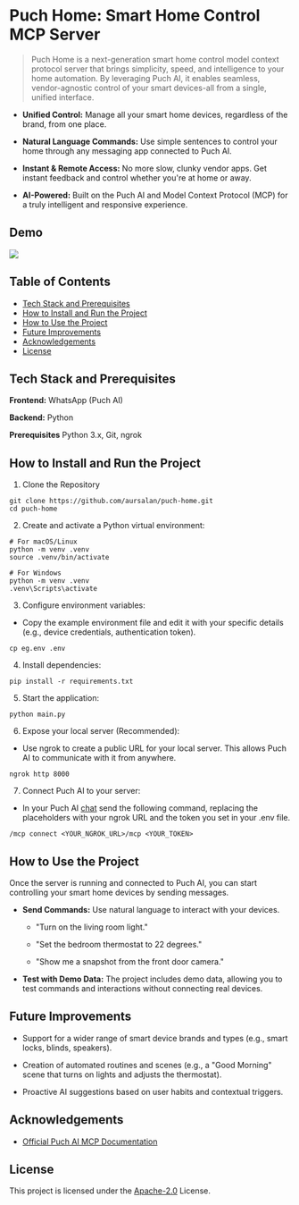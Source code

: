
# Puch Home: Smart Home Control MCP Server

> Puch Home is a next-generation smart home control model context protocol server that brings simplicity, speed, and intelligence to your home automation. By leveraging Puch AI, it enables seamless, vendor-agnostic control of your smart devices-all from a single, unified interface.

- **Unified Control:** Manage all your smart home devices, regardless of the brand, from one place.

- **Natural Language Commands:** Use simple sentences to control your home through any messaging app connected to Puch AI.

- **Instant & Remote Access:** No more slow, clunky vendor apps. Get instant feedback and control whether you're at home or away.

- **AI-Powered:** Built on the Puch AI and Model Context Protocol (MCP) for a truly intelligent and responsive experience.
## Demo

![](/assets/demo.gif)


## Table of Contents

* [Tech Stack and Prerequisites](#tech-stack-and-prerequisites)
* [How to Install and Run the Project](#how-to-install-and-run-the-project)
* [How to Use the Project](#how-to-use-the-project)
* [Future Improvements](#future-improvements)
* [Acknowledgements](#acknowledgements)
* [License](#license)
## Tech Stack and Prerequisites

**Frontend:** WhatsApp (Puch AI)

**Backend:** Python

**Prerequisites** Python 3.x, Git, ngrok


## How to Install and Run the Project

1. Clone the Repository
```
git clone https://github.com/aursalan/puch-home.git
cd puch-home
```

2. Create and activate a Python virtual environment:
```
# For macOS/Linux
python -m venv .venv
source .venv/bin/activate

# For Windows
python -m venv .venv
.venv\Scripts\activate
```

3. Configure environment variables:
- Copy the example environment file and edit it with your specific details (e.g., device credentials, authentication token).
```
cp eg.env .env
```

4. Install dependencies:
```
pip install -r requirements.txt
```

5. Start the application:
```
python main.py
```

6. Expose your local server (Recommended):
- Use ngrok to create a public URL for your local server. This allows Puch AI to communicate with it from anywhere.
```
ngrok http 8000
```

7. Connect Puch AI to your server:
- In your Puch AI [chat](https://puch.ai/hi) send the following command, replacing the placeholders with your ngrok URL and the token you set in your .env file.
```
/mcp connect <YOUR_NGROK_URL>/mcp <YOUR_TOKEN>
```




## How to Use the Project

Once the server is running and connected to Puch AI, you can start controlling your smart home devices by sending messages.

- **Send Commands:** Use natural language to interact with your devices.
    - "Turn on the living room light."

    - "Set the bedroom thermostat to 22 degrees."

    - "Show me a snapshot from the front door camera."

- **Test with Demo Data:** The project includes demo data, allowing you to test commands and interactions without connecting real devices.
##  Future Improvements

- Support for a wider range of smart device brands and types (e.g., smart locks, blinds, speakers).

- Creation of automated routines and scenes (e.g., a "Good Morning" scene that turns on lights and adjusts the thermostat).

- Proactive AI suggestions based on user habits and contextual triggers.
## Acknowledgements

 - [Official Puch AI MCP Documentation](https://puch.ai/mcp)
## License
This project is licensed under the [Apache-2.0](LICENSE) License.
